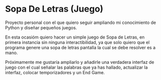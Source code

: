 # Sopa De Letras (Juego)

Proyecto personal con el que quiero seguir ampliando mi conocimiento de Python y diseñar pequeños juegos.

En esta ocasióm quiero hacer un simple juego de Sopa de Letras, en primera instancia sin ninguna interactibilidad, ya que solo quiero que el programa genere una sopa de letras
pantalla la cual se debe resolver es a mano.

Próximamente me gustaría ampliarlo y añadirle una verdadera interfaz de juego con el cual señalar las palabras que ya has hallado, actualizar la interfaz, colocar temporizadores y un End Game.
